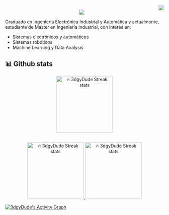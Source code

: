 <img align="right" src="https://hits.seeyoufarm.com/api/count/incr/badge.svg?url=https%3A%2F%2Fgithub.com%2F3dgyDude%2F3dgyDude&count_bg=%23CB5DB9&title_bg=%23A30C9D&icon=github.svg&icon_color=%23EAE7E7&title=Profile+views&edge_flat=true">

<!-- DenverCoder1 Typing SVG -->
<p align="center">
  <a href="https://github.com/DenverCoder1/readme-typing-svg">
    <img src="https://readme-typing-svg.herokuapp.com?font=Playfair+Display&color=%2301719F&size=40&vCenter=true&width=750&lines=Welcome+to+my+profile%2C+I'm+Jesus;An+Electronics+and+Automation+Ingeneer;Nice+to+meet+you!">
  </a>
</p>


Graduado en Ingeniería Electrónica Industrial y Automática y actualmente, estudiante de Máster en Ingeniería Industrial, con interés en:

- Sistemas electrónicos y automáticos
- Sistemas robóticos
- Machine Learning y Data Analysis

## 📊 Github stats

<!-- DenverCoder1 Github readme streak stats -->
<p align="center">
  <a href="https://github.com/DenverCoder1/github-readme-streak-stats">
    <img title="🔥 3dgyDude Streak stats" alt="🔥 3dgyDude Streak stats" src="https://github-readme-streak-stats.herokuapp.com?user=3dgyDude&theme=nightowl&hide_border=true&date_format=j%20M%5B%20Y%5D" height="180px">
  </a>
</p>

<p align="center">
<br/>
<a href="https://github.com/DenverCoder1/github-readme-streak-stats">
  <img title="🔥 3dgyDude Streak stats" alt="🔥 3dgyDude Streak stats" src="https://denvercoder1-github-readme-stats.vercel.app/api/?username=3dgyDude&show_icons=true&count_private=true&theme=react&hide_border=true&bg_color=011627&title_color=c792ea&icon_color=7fdbca&text_color=ffeb95&count_private=true&include_all_commits=true" height="180px"/>
</a>
<a href="https://github.com/DenverCoder1/github-readme-streak-stats">
  <img title="🔥 3dgyDude Streak stats" alt="🔥 3dgyDude Streak stats" src="https://github-readme-stats.vercel.app/api/top-langs/?username=3dgyDude&langs_count=6&layout=compact&theme=react&hide_border=true&bg_color=011627&title_color=c792ea&icon_color=7fdbca&text_color=ffeb95&card_width=300" height="180px"/>
</a>
<br/>
</p>
  
<a href="https://github.com/ashutosh00710/github-readme-activity-graph"><img alt="3dgyDude's Activity Graph" src="https://denvercoder1-activity-graph.herokuapp.com/graph/?username=3dgyDude&bg_color=011627&color=c792ea&line=584c7d&point=7fdbca&hide_border=true" /></a>
